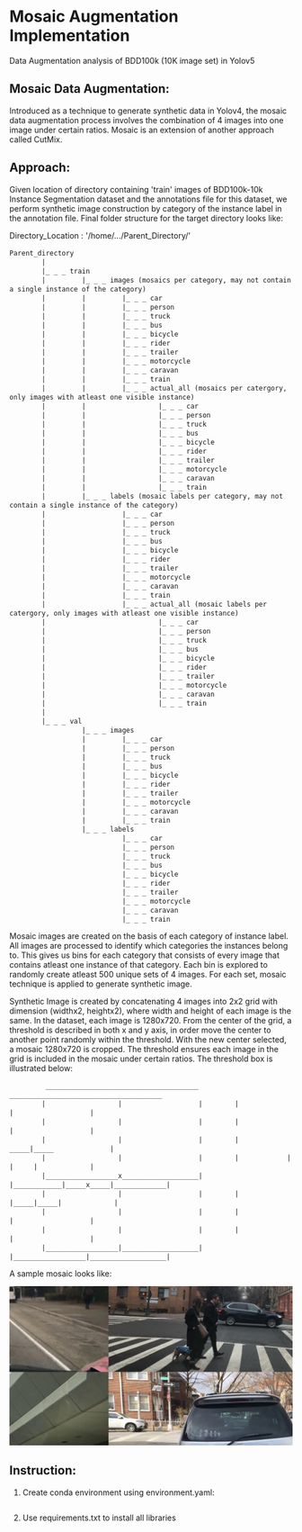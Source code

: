 # Mosaic Augmentation Implementation
Data Augmentation analysis of BDD100k (10K image set) in Yolov5

## Mosaic Data Augmentation:

Introduced as a technique to generate synthetic data in Yolov4, the mosaic data augmentation process involves the combination of 4 images into one image under certain ratios. Mosaic is an extension of another approach called CutMix.

## Approach:

Given location of directory containing 'train' images of BDD100k-10k Instance Segmentation dataset and the annotations file for this dataset, we perform synthetic image construction by category of the instance label in the annotation file. Final folder structure for the target directory looks like:

Directory_Location : '/home/.../Parent_Directory/'

```
Parent_directory
        |
        |_ _ _ train
        |         |_ _ _ images (mosaics per category, may not contain a single instance of the category)
        |         |         |_ _ _ car
        |         |         |_ _ _ person
        |         |         |_ _ _ truck
        |         |         |_ _ _ bus
        |         |         |_ _ _ bicycle
        |         |         |_ _ _ rider
        |         |         |_ _ _ trailer
        |         |         |_ _ _ motorcycle
        |         |         |_ _ _ caravan
        |         |         |_ _ _ train
        |         |         |_ _ _ actual_all (mosaics per catergory, only images with atleast one visible instance)
        |         |                  |_ _ _ car
        |         |                  |_ _ _ person
        |         |                  |_ _ _ truck
        |         |                  |_ _ _ bus
        |         |                  |_ _ _ bicycle
        |         |                  |_ _ _ rider
        |         |                  |_ _ _ trailer
        |         |                  |_ _ _ motorcycle
        |         |                  |_ _ _ caravan
        |         |                  |_ _ _ train
        |         |_ _ _ labels (mosaic labels per category, may not contain a single instance of the category)
        |                   |_ _ _ car
        |                   |_ _ _ person
        |                   |_ _ _ truck
        |                   |_ _ _ bus
        |                   |_ _ _ bicycle
        |                   |_ _ _ rider
        |                   |_ _ _ trailer
        |                   |_ _ _ motorcycle
        |                   |_ _ _ caravan
        |                   |_ _ _ train
        |                   |_ _ _ actual_all (mosaic labels per catergory, only images with atleast one visible instance)
        |                            |_ _ _ car
        |                            |_ _ _ person
        |                            |_ _ _ truck
        |                            |_ _ _ bus
        |                            |_ _ _ bicycle
        |                            |_ _ _ rider
        |                            |_ _ _ trailer
        |                            |_ _ _ motorcycle
        |                            |_ _ _ caravan
        |                            |_ _ _ train
        |
        |_ _ _ val
                  |_ _ _ images
                  |         |_ _ _ car
                  |         |_ _ _ person
                  |         |_ _ _ truck
                  |         |_ _ _ bus
                  |         |_ _ _ bicycle
                  |         |_ _ _ rider
                  |         |_ _ _ trailer
                  |         |_ _ _ motorcycle
                  |         |_ _ _ caravan
                  |         |_ _ _ train
                  |_ _ _ labels
                            |_ _ _ car
                            |_ _ _ person
                            |_ _ _ truck
                            |_ _ _ bus
                            |_ _ _ bicycle
                            |_ _ _ rider
                            |_ _ _ trailer
                            |_ _ _ motorcycle
                            |_ _ _ caravan
                            |_ _ _ train
```

Mosaic images are created on the basis of each category of instance label. All images are processed to identify which categories the instances belong to. This gives us bins for each category that consists of every image that contains atleast one instance of that category. Each bin is explored to randomly create atleast 500 unique sets of 4 images. For each set, mosaic technique is applied to generate synthetic image.

Synthetic Image is created by concatenating 4 images into 2x2 grid with dimension (widthx2, heightx2), where width and height of each image is the same. In the dataset, each image is 1280x720. From the center of the grid, a threshold is described in both x and y axis, in order move the center to another point randomly within the threshold. With the new center selected, a mosaic 1280x720 is cropped. The threshold ensures each image in the grid is included in the mosaic under certain ratios. The threshold box is illustrated below:

```
         ______________________________________          ______________________________________
        |                  |                   |        |                  |                   |
        |                  |                   |        |                  |                   |
        |                  |                   |        |             _____|_____              |
        |                  |                   |        |            |     |     |             |
        |__________________x___________________|        |____________|_____x_____|_____________|
        |                  |                   |        |            |_____|_____|             |
        |                  |                   |        |                  |                   |
        |                  |                   |        |                  |                   | 
        |__________________|___________________|        |__________________|___________________|
```
A sample mosaic looks like:

![Figure 1: Sample Mosaic](/img/0f172b7f-24d20001_00e9be89-00001570_3924f539-a72e7cc6_5f697884-f3f9d519.jpg)

## Instruction:

1. Create conda environment using environment.yaml:
```
```
2. Use requirements.txt to install all libraries
